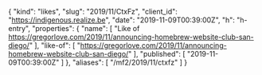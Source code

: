 {
  "kind": "likes",
  "slug": "2019/11/CtxFz",
  "client_id": "https://indigenous.realize.be",
  "date": "2019-11-09T00:39:00Z",
  "h": "h-entry",
  "properties": {
    "name": [
      "Like of https://gregorlove.com/2019/11/announcing-homebrew-website-club-san-diego/"
    ],
    "like-of": [
      "https://gregorlove.com/2019/11/announcing-homebrew-website-club-san-diego/"
    ],
    "published": [
      "2019-11-09T00:39:00Z"
    ]
  },
  "aliases": [
    "/mf2/2019/11/ctxfz"
  ]
}
